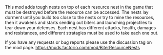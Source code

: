 This mod adds tough nests on top of each resource nest in the game that must be destroyed before the resource can be accessed. The nests lay dorment until you build too close to the nests or try to mine the resources, then it awakens and starts sending out biters and launching projectiles to tear down your defenses. Each nest has different attacks, health, damages and resistances, and different stratagies must be used to take each one out.

If you have any requests or bug reports please use the discussion tag on the mod page. 
https://mods.factorio.com/mod/BiterResourceNests
